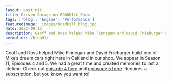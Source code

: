 ```yaml
---
layout: post.njk
title: Driven Garage on ROADKILL Show
tags: ['blog', 'Engine', 'Performance']
featuredImage: _images/Roadkill_blog.jpg
date: 2022-09-15
description: Geoff and Ross helped Mike Finnegan and David Frieburger build one of Mike’s dream cars right here in Oakland in our shop. We appear in Season 11, Episodes 4 and 5. We had a great time and created memories to last a lifetime. Check out episode 4 here and epiosode 5 here. Requires a subscription, but you know you want to!
permalink: /blog01/
---
```


Geoff and Ross helped Mike Finnegan and David Frieburger build one of Mike’s dream cars right here in Oakland in our shop. We appear in Season 11, Episodes 4 and 5. We had a great time and created memories to last a lifetime. Check out <a href="https://www.motortrendondemand.com/detail/dream-car-found-and-rebuilt/4762644/26353">episode 4 here</a> and <a href="https://www.motortrendondemand.com/detail/c2-corvette-road-trip/4795646/26353">epiosode 5 here</a>.  Requires a subscription, but you know you want to!